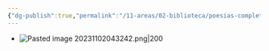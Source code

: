 ```yaml
---
{"dg-publish":true,"permalink":"/11-areas/02-biblioteca/poesias-completas-jose-maria-eguren/","noteIcon":""}
---
```


- ![Pasted image 20231102043242.png|200](/img/user/02%20Image/Pasted%20image%2020231102043242.png)